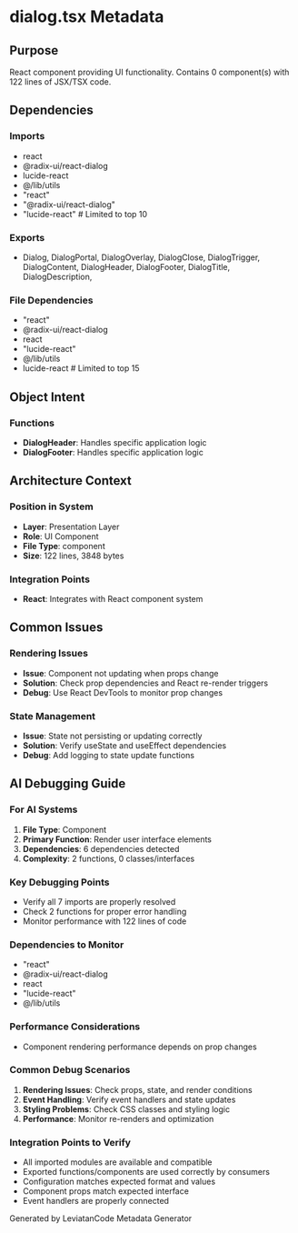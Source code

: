 # dialog.tsx Metadata

## Purpose
React component providing UI functionality. Contains 0 component(s) with 122 lines of JSX/TSX code.

## Dependencies

### Imports
- react
- @radix-ui/react-dialog
- lucide-react
- @/lib/utils
- "react"
- "@radix-ui/react-dialog"
- "lucide-react"  # Limited to top 10

### Exports
- Dialog,
  DialogPortal,
  DialogOverlay,
  DialogClose,
  DialogTrigger,
  DialogContent,
  DialogHeader,
  DialogFooter,
  DialogTitle,
  DialogDescription,


### File Dependencies
- "react"
- @radix-ui/react-dialog
- react
- "lucide-react"
- @/lib/utils
- lucide-react  # Limited to top 15

## Object Intent

### Functions
- **DialogHeader**: Handles specific application logic
- **DialogFooter**: Handles specific application logic


## Architecture Context

### Position in System
- **Layer**: Presentation Layer
- **Role**: UI Component
- **File Type**: component
- **Size**: 122 lines, 3848 bytes

### Integration Points
- **React**: Integrates with React component system

## Common Issues

### Rendering Issues
- **Issue**: Component not updating when props change
- **Solution**: Check prop dependencies and React re-render triggers
- **Debug**: Use React DevTools to monitor prop changes

### State Management
- **Issue**: State not persisting or updating correctly
- **Solution**: Verify useState and useEffect dependencies
- **Debug**: Add logging to state update functions

## AI Debugging Guide

### For AI Systems
1. **File Type**: Component
2. **Primary Function**: Render user interface elements
3. **Dependencies**: 6 dependencies detected
4. **Complexity**: 2 functions, 0 classes/interfaces

### Key Debugging Points
- Verify all 7 imports are properly resolved
- Check 2 functions for proper error handling
- Monitor performance with 122 lines of code

### Dependencies to Monitor
- "react"
- @radix-ui/react-dialog
- react
- "lucide-react"
- @/lib/utils

### Performance Considerations
- Component rendering performance depends on prop changes

### Common Debug Scenarios
1. **Rendering Issues**: Check props, state, and render conditions
2. **Event Handling**: Verify event handlers and state updates
3. **Styling Problems**: Check CSS classes and styling logic
4. **Performance**: Monitor re-renders and optimization

### Integration Points to Verify
- All imported modules are available and compatible
- Exported functions/components are used correctly by consumers
- Configuration matches expected format and values
- Component props match expected interface
- Event handlers are properly connected

Generated by LeviatanCode Metadata Generator
